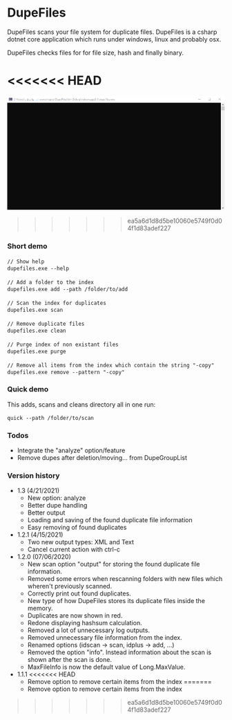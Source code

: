 # DupeFiles
DupeFiles scans your file system for duplicate files.
DupeFiles is a csharp dotnet core application which runs under windows, linux and probably osx.

DupeFiles checks files for for file size, hash and finally binary.

<<<<<<< HEAD
=======
![DupeFiles GIF](https://raw.githubusercontent.com/dahead/DupeFiles/master/DupeFiles.gif)

>>>>>>> ea5a6d1d8d5be10060e5749f0d04f1d83adef227
### Short demo
```
// Show help
dupefiles.exe --help

// Add a folder to the index
dupefiles.exe add --path /folder/to/add

// Scan the index for duplicates
dupefiles.exe scan

// Remove duplicate files
dupefiles.exe clean

// Purge index of non existant files
dupefiles.exe purge

// Remove all items from the index which contain the string "-copy"
dupefiles.exe remove --pattern "-copy"
```

### Quick demo
This adds, scans and cleans directory all in one run:
```
quick --path /folder/to/scan
```

### Todos
- Integrate the "analyze" option/feature
- Remove dupes after deletion/moving... from DupeGroupList

### Version history
- 1.3 (4/21/2021)
    - New option: analyze
    - Better dupe handling
    - Better output
    - Loading and saving of the found duplicate file information
    - Easy removing of found duplicates
- 1.2.1 (4/15/2021)
    - Two new output types: XML and Text
    - Cancel current action with ctrl-c
- 1.2.0 (07/06/2020)
    - New scan option "output" for storing the found duplicate file information.
    - Removed some errors when rescanning folders with new files which wheren't previously scanned.
    - Correctly print out found duplicates.
    - New type of how DupeFiles stores its duplicate files inside the memory.
    - Duplicates are now shown in red.
    - Redone displaying hashsum calculation.
    - Removed a lot of unnecessary log outputs.
    - Removed unnecessary file information from the index.
    - Renamed options (idscan -> scan, idplus -> add, ...)
    - Removed the option "info". Instead information about the scan is shown after the scan is done.
    - MaxFileInfo is now the default value of Long.MaxValue.
- 1.1.1
<<<<<<< HEAD
    - Remove option to remove certain items from the index
=======
    - Remove option to remove certain items from the index
>>>>>>> ea5a6d1d8d5be10060e5749f0d04f1d83adef227
